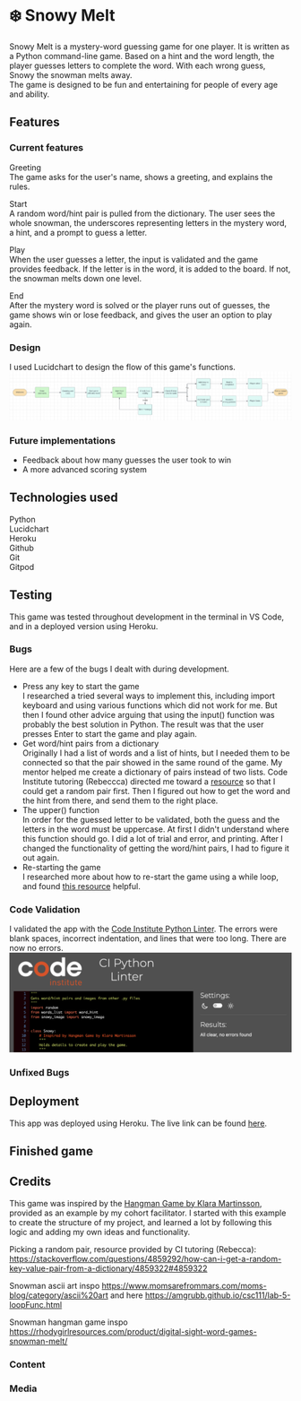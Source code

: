 <!-- ![CI logo](https://codeinstitute.s3.amazonaws.com/fullstack/ci_logo_small.png)

Welcome,

This is the Code Institute student template for deploying your third portfolio project, the Python command-line project. The last update to this file was: **March 14, 2023**

## Reminders

- Your code must be placed in the `run.py` file
- Your dependencies must be placed in the `requirements.txt` file
- Do not edit any of the other files or your code may not deploy properly

## Creating the Heroku app

When you create the app, you will need to add two buildpacks from the _Settings_ tab. The ordering is as follows:

1. `heroku/python`
2. `heroku/nodejs`

You must then create a _Config Var_ called `PORT`. Set this to `8000`

If you have credentials, such as in the Love Sandwiches project, you must create another _Config Var_ called `CREDS` and paste the JSON into the value field.

Connect your GitHub repository and deploy as normal.

## Constraints

The deployment terminal is set to 80 columns by 24 rows. That means that each line of text needs to be 80 characters or less otherwise it will be wrapped onto a second line.

---

Happy coding! -->

# ❄️ Snowy Melt

<!-- Mockup -->

Snowy Melt is a mystery-word guessing game for one player. It is written as a Python command-line game. Based on a hint and the word length, the player guesses letters to complete the word. With each wrong guess, Snowy the snowman melts away.<br>
The game is designed to be fun and entertaining for people of every age and ability.

## Features 

<!-- In this section, you should go over the different parts of your project, and describe each in a sentence or so. You will need to explain what value each of the features provides for the user, focusing on who this website is for, what it is that they want to achieve and how your project is the best way to help them achieve these things. -->

### Current features

Greeting <br>
The game asks for the user's name, shows a greeting, and explains the rules. <br>

Start <br>
A random word/hint pair is pulled from the dictionary. The user sees the whole snowman, the underscores representing letters in the mystery word, a hint, and a prompt to guess a letter. <br>

Play <br>
When the user guesses a letter, the input is validated and the game provides feedback. If the letter is in the word, it is added to the board. If not, the snowman melts down one level. <br>

End <br>
After the mystery word is solved or the player runs out of guesses, the game shows win or lose feedback, and gives the user an option to play again.

### Design
I used Lucidchart to design the flow of this game's functions. <br> ![Flow chart](readme-images/flow-chart.png)

<!-- - __Navigation Bar__

  - Featured on all three pages, the full responsive navigation bar includes links to the Logo, Home page, Gallery and Sign Up page and is identical in each page to allow for easy navigation.
  - This section will allow the user to easily navigate from page to page across all devices without having to revert back to the previous page via the ‘back’ button. 

![Nav Bar](https://github.com/lucyrush/readme-template/blob/master/media/love_running_nav.png)

- __The landing page image__

  - The landing includes a photograph with text overlay to allow the user to see exactly which location this site would be applicable to. 
  - This section introduces the user to Love Running with an eye catching animation to grab their attention

![Landing Page](https://github.com/lucyrush/readme-template/blob/master/media/love_running_landing.png)

- __Club Ethos Section__

  - The club ethos section will allow the user to see the benefits of joining the Love Running meetups, as well as the benefits of running overall. 
  - This user will see the value of signing up for the Love Running meetups. This should encourage the user to consider running as their form of exercise. 

![Club Ethos](https://github.com/lucyrush/readme-template/blob/master/media/love_running_ethos.png)

- __Meetup Times section__

  - This section will allow the user to see exactly when the meetups will happen, where they will be located and how long the run will be in kilometers. 
  - This section will be updated as these times change to keep the user up to date. 

![Meetup Times](https://github.com/lucyrush/readme-template/blob/master/media/love_running_times.png)

- __The Footer__ 

  - The footer section includes links to the relevant social media sites for Love Running. The links will open to a new tab to allow easy navigation for the user. 
  - The footer is valuable to the user as it encourages them to keep connected via social media

![Footer](https://github.com/lucyrush/readme-template/blob/master/media/love_running_footer.png)

- __Gallery__

  - The gallery will provide the user with supporting images to see what the meet ups look like. 
  - This section is valuable to the user as they will be able to easily identify the types of events the organisation puts together. 

![Gallery](https://github.com/lucyrush/readme-template/blob/master/media/love_running_gallery.png)

- __The Sign Up Page__

  - This page will allow the user to get signed up to Love Running to start their running journey with the community. The user will be able specify if they would like to take part in road, trail or both types of running. The user will be asked to submit their full name and email address. 

![Sign Up](https://github.com/lucyrush/readme-template/blob/master/media/love_running_signup.png)

For some/all of your features, you may choose to reference the specific project files that implement them.

In addition, you may also use this section to discuss plans for additional features to be implemented in the future: -->

### Future implementations

- Feedback about how many guesses the user took to win
- A more advanced scoring system

## Technologies used
Python <br>
Lucidchart <br>
Heroku <br>
Github <br>
Git <br>
Gitpod

## Testing 
This game was tested throughout development in the terminal in VS Code, and in a deployed version using Heroku.

### Bugs
Here are a few of the bugs I dealt with during development.
- Press any key to start the game <br>
I researched a tried several ways to implement this, including import keyboard and using various functions which did not work for me. But then I found other advice arguing that using the input() function was probably the best solution in Python. The result was that the user presses Enter to start the game and play again.
- Get word/hint pairs from a dictionary <br>
Originally I had a list of words and a list of hints, but I needed them to be connected so that the pair showed in the same round of the game. My mentor helped me create a dictionary of pairs instead of two lists. Code Institute tutoring (Rebeccca) directed me toward a [resource](https://stackoverflow.com/questions/4859292/how-can-i-get-a-random-key-value-pair-from-a-dictionary/4859322#4859322) so that I could get a random pair first. Then I figured out how to get the word and the hint from there, and send them to the right place.
- The upper() function <br>
In order for the guessed letter to be validated, both the guess and the letters in the word must be uppercase. At first I didn't understand where this function should go. I did a lot of trial and error, and printing. After I changed the functionality of getting the word/hint pairs, I had to figure it out again.
- Re-starting the game <br>
I researched more about how to re-start the game using a while loop, and found [this resource](https://www.askpython.com/python/examples/restart-loop-in-python#:~:text=Restart%20a%20Nested%20Loop%20in%20Python&text=A%20nested%20loop%20is%20a,will%20understand%20this%20during%20implementation.) helpful.

<!-- In this section, you need to convince the assessor that you have conducted enough testing to legitimately believe that the site works well. Essentially, in this part you will want to go over all of your project’s features and ensure that they all work as intended, with the project providing an easy and straightforward way for the users to achieve their goals.

In addition, you should mention in this section how your project looks and works on different browsers and screen sizes.

You should also mention in this section any interesting bugs or problems you discovered during your testing, even if you haven't addressed them yet.

If this section grows too long, you may want to split it off into a separate file and link to it from here. -->

### Code Validation 

I validated the app with the [Code Institute Python Linter](https://pep8ci.herokuapp.com/). The errors were blank spaces, incorrect indentation, and lines that were too long. There are now no errors.<br> ![Linter result](readme-images/linter-result.png)

### Unfixed Bugs

<!-- You will need to mention unfixed bugs and why they were not fixed. This section should include shortcomings of the frameworks or technologies used. Although time can be a big variable to consider, paucity of time and difficulty understanding implementation is not a valid reason to leave bugs unfixed.  -->

## Deployment

This app was deployed using Heroku. The live link can be found [here](https://snowy-melt-ad37e9d6291f.herokuapp.com/).

## Finished game
<!-- Screenshots -->

## Credits 
This game was inspired by the [Hangman Game by Klara Martinsson](https://github.com/KlaraMartinsson/hangman-game/tree/main), provided as an example by my cohort facilitator. I started with this example to create the structure of my project, and learned a lot by following this logic and adding my own ideas and functionality.

Picking a random pair, resource provided by CI tutoring (Rebecca):
https://stackoverflow.com/questions/4859292/how-can-i-get-a-random-key-value-pair-from-a-dictionary/4859322#4859322

Snowman ascii art inspo https://www.momsarefrommars.com/moms-blog/category/ascii%20art
and here https://amgrubb.github.io/csc111/lab-5-loopFunc.html

Snowman hangman game inspo https://rhodygirlresources.com/product/digital-sight-word-games-snowman-melt/

<!-- In this section you need to reference where you got your content, media and extra help from. It is common practice to use code from other repositories and tutorials, however, it is important to be very specific about these sources to avoid plagiarism. 

You can break the credits section up into Content and Media, depending on what you have included in your project.  -->

### Content 

<!-- - The text for the Home page was taken from Wikipedia Article A
- Instructions on how to implement form validation on the Sign Up page was taken from [Specific YouTube Tutorial](https://www.youtube.com/)
- The icons in the footer were taken from [Font Awesome](https://fontawesome.com/) -->

### Media

<!-- - The photos used on the home and sign up page are from This Open Source site
- The images used for the gallery page were taken from this other open source site


Congratulations on completing your Readme, you have made another big stride in the direction of being a developer!  -->

<!-- ## Other General Project Advice -->

<!-- Below you will find a couple of extra tips that may be helpful when completing your project. Remember that each of these projects will become part of your final portfolio so it’s important to allow enough time to showcase your best work! 

- One of the most basic elements of keeping a healthy commit history is with the commit message. When getting started with your project, read through [this article](https://chris.beams.io/posts/git-commit/) by Chris Beams on How to Write  a Git Commit Message 
  - Make sure to keep the messages in the imperative mood 

- When naming the files in your project directory, make sure to consider meaningful naming of files, point to specific names and sections of content.
  - For example, instead of naming an image used ‘image1.png’ consider naming it ‘landing_page_img.png’. This will ensure that there are clear file paths kept. 

- Do some extra research on good and bad coding practices, there are a handful of useful articles to read, consider reviewing the following list when getting started:
  - [Writing Your Best Code](https://learn.shayhowe.com/html-css/writing-your-best-code/)
  - [HTML & CSS Coding Best Practices](https://medium.com/@inceptiondj.info/html-css-coding-best-practice-fadb9870a00f)
  - [Google HTML/CSS Style Guide](https://google.github.io/styleguide/htmlcssguide.html#General)

Getting started with your Portfolio Projects can be daunting, planning your project can make it a lot easier to tackle, take small steps to reach the final outcome and enjoy the process!  -->